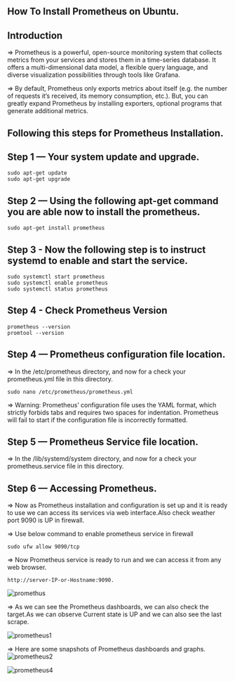 ## How To Install Prometheus on Ubuntu.

## Introduction

=> Prometheus is a powerful, open-source monitoring system that collects metrics from your services and stores them in a time-series database. It offers a multi-dimensional data model, a flexible query language, and diverse visualization possibilities through tools like Grafana.

=> By default, Prometheus only exports metrics about itself (e.g. the number of requests it’s received, its memory consumption, etc.). But, you can greatly expand Prometheus by installing exporters, optional programs that generate additional metrics.

## Following this steps for Prometheus Installation.

## Step 1 — Your system update and upgrade.

    sudo apt-get update
    sudo apt-get upgrade

## Step 2 — Using the following apt-get command you are able now to install the prometheus.

    sudo apt-get install prometheus

## Step 3 -  Now the following step is to instruct systemd to enable and start the service.

    sudo systemctl start prometheus
    sudo systemctl enable prometheus
    sudo systemctl status prometheus

## Step 4 - Check Prometheus Version

    prometheus --version
    promtool --version

## Step 4 — Prometheus configuration file location.

=> In the /etc/prometheus directory, and now for a check your prometheus.yml file in this directory.

    sudo nano /etc/prometheus/prometheus.yml

=> Warning: Prometheus’ configuration file uses the YAML format, which strictly forbids tabs and requires two spaces for indentation. Prometheus will fail to start if the configuration file is incorrectly formatted.

## Step 5 — Prometheus Service file location.

=> In the /lib/systemd/system directory, and now for a check your prometheus.service file in this directory.

## Step 6 — Accessing Prometheus.

=> Now as Prometheus installation and configuration is set up and it is ready to use we can access  its services via web interface.Also check weather port 9090 is UP in firewall.

=> Use below command to enable prometheus service in firewall

    sudo ufw allow 9090/tcp

=> Now Prometheus service is ready to run and we can access it from any web browser.

    http://server-IP-or-Hostname:9090.

<!-- ![prometheus](./prometheus.png) -->
![promethus](https://user-images.githubusercontent.com/89242355/219640535-cb45c7d3-abda-42a1-b7d8-5358f0a79c27.png)

=> As we can see the Prometheus dashboards, we can also check the target.As we can observe Current state is UP and we can also see the last scrape.

![prometheus1](https://user-images.githubusercontent.com/89242355/219641794-0c4890d5-ba94-40dd-97ad-b094bc0cd0dc.png)

=> Here are some snapshots of Prometheus dashboards and graphs.
![prometheus2](https://user-images.githubusercontent.com/89242355/219647294-4fe14275-c701-490a-8204-995ad60f4bde.png)


![prometheus4](https://user-images.githubusercontent.com/89242355/219647327-36303edd-36ab-4173-bfb5-f7430f96c7c8.png)





